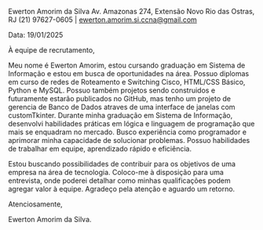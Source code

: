 Ewerton Amorim da Silva
Av. Amazonas 274, Extensão Novo Rio das Ostras, RJ
(21) 97627-0605 | ewerton.amorim.si.ccna@gmail.com

Data: 19/01/2025

À equipe de recrutamento,

Meu nome é Ewerton Amorim, estou cursando graduação em Sistema de Informação e estou em
busca de oportunidades na área. Possuo diplomas em curso de redes de Roteamento e Switching Cisco, HTML/CSS Básico, Python e MySQL.
Possuo também projetos sendo construidos e futuramente estarão publicados no GitHub, 
mas tenho um projeto de gerencia de Banco de Dados atraves de uma interface de janelas com customTkinter.
Durante minha graduação em Sistema de Informação, desenvolvi habilidades práticas em lógica e
linguagem de programação que mais se enquadram no mercado. Busco experiência como
programador e aprimorar minha capacidade de solucionar problemas. Possuo habilidades de
trabalhar em equipe, aprendizado rápido e eficiência.

Estou buscando possibilidades de contribuir para os objetivos de uma empresa na área de tecnologia. 
Coloco-me à disposição para uma entrevista, onde poderei detalhar como minhas qualificações podem agregar valor à equipe. 
Agradeço pela atenção e aguardo um retorno.

Atenciosamente,

Ewerton Amorim da Silva.
